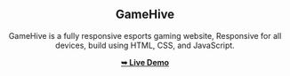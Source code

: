<div align="center">
  
  
  <h2 align="center">GameHive</h2>

 GameHive is a fully responsive esports gaming website, Responsive for all devices, build using HTML, CSS, and JavaScript.


  <a href="https://kishan-pravinbhai-panchal.github.io/GameHive/"><strong>➥ Live Demo</strong></a>

</div>

<br />

